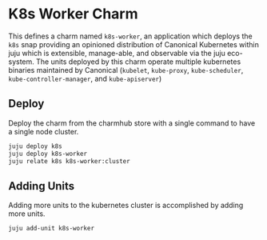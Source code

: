 # K8s Worker Charm

This defines a charm named `k8s-worker`, an application which deploys the `k8s` snap providing an opinioned distribution of Canonical Kubernetes within juju which is extensible, manage-able, and observable via the juju eco-system. The units deployed by this charm operate multiple kubernetes binaries maintained by Canonical (`kubelet`, `kube-proxy`, `kube-scheduler`, `kube-controller-manager`, and `kube-apiserver`)

## Deploy

Deploy the charm from the charmhub store with a single command to have a single node cluster.

```sh
juju deploy k8s
juju deploy k8s-worker
juju relate k8s k8s-worker:cluster
```

## Adding Units

Adding more units to the kubernetes cluster is accomplished by adding more units.

```sh
juju add-unit k8s-worker
```
